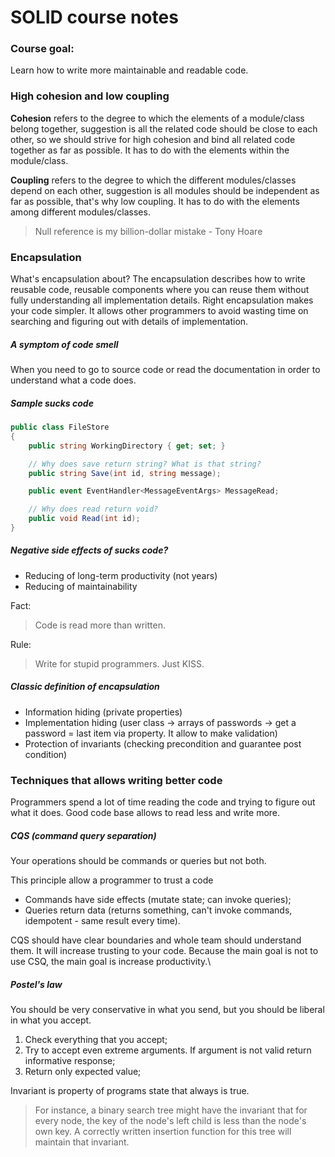 # SOLID course notes

### Course goal:
Learn how to write more maintainable and readable code.

### High cohesion and low coupling
**Cohesion** refers to the degree to which the elements of a module/class belong together, suggestion is all the related code should be close to each other, so we should strive for high cohesion and bind all related code together as far as possible. It has to do with the elements within the module/class.

**Coupling** refers to the degree to which the different modules/classes depend on each other, suggestion is all modules should be independent as far as possible, that's why low coupling. It has to do with the elements among different modules/classes.

> Null reference is my billion-dollar mistake - Tony Hoare

### Encapsulation
What's encapsulation about?
The encapsulation describes how to write reusable code, reusable components where you can reuse them without fully understanding all implementation details.
Right encapsulation makes your code simpler. It allows other programmers to avoid wasting time on searching and figuring out with details of implementation.

##### A symptom of code smell
When you need to go to source code or read the documentation in order to understand what a code does.

##### Sample sucks code

```C#
public class FileStore 
{
    public string WorkingDirectory { get; set; }

    // Why does save return string? What is that string?
    public string Save(int id, string message);

    public event EventHandler<MessageEventArgs> MessageRead;

    // Why does read return void?
    public void Read(int id);
}
```

##### Negative side effects of sucks code?
- Reducing of long-term productivity (not years)
- Reducing of maintainability 

Fact: 
> Code is read more than written. 

Rule:
> Write for stupid programmers. Just KISS.

##### Classic definition of encapsulation
- Information hiding (private properties)
- Implementation hiding (user class -> arrays of passwords -> get a password = last item via property. It allow to make validation)
- Protection of invariants (checking precondition and guarantee post condition)

### Techniques that allows writing better code

Programmers spend a lot of time reading the code and trying to figure out what it does. 
Good code base allows to read less and write more.

##### CQS (command query separation)
Your operations should be commands or queries but not both.

This principle allow a programmer to trust a code
- Commands have side effects (mutate state; can invoke queries);
- Queries return data (returns something, can't invoke commands, idempotent - same result every time).

CQS should have clear boundaries and whole team should understand them. It will increase trusting to your code.
Because the main goal is not to use CSQ, the main goal is increase productivity.\

##### Postel's law
You should be very conservative in what you send, but you should be liberal in what you accept.
1. Check everything that you accept;
2. Try to accept even extreme arguments. If argument is not valid return informative response;
3. Return only expected value;

Invariant is property of programs state that always is true.
> For instance, a binary search tree might have the invariant that for every node, the key of the node's left child is less than the node's own key. A correctly written insertion function for this tree will maintain that invariant.

